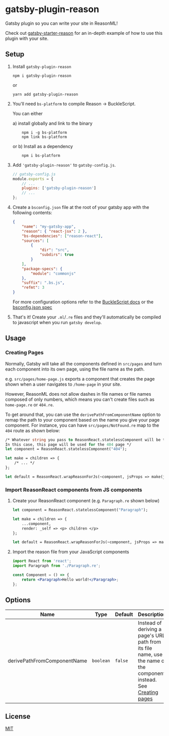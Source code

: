 # gatsby-plugin-reason

Gatsby plugin so you can write your site in ReasonML!

Check out [gatsby-starter-reason](https://github.com/jtberglund/gatsby-starter-reason) for an in-depth example of how to use this plugin with your site.

## Setup

1.  Install `gatsby-plugin-reason`

    ```
    npm i gatsby-plugin-reason
    ```

    or

    ```
    yarn add gatsby-plugin-reason
    ```

2.  You'll need `bs-platform` to compile Reason -> BuckleScript.

    You can either

    a) install globally and link to the binary

    ```
        npm i -g bs-platform
        npm link bs-platform
    ```

    or b) Install as a dependency

    ```
        npm i bs-platform
    ```

3.  Add `'gatsby-plugin-reason'` to `gatsby-config.js`.

    ```js
    // gatsby-config.js
    module.exports = {
        // ...
        plugins: ['gatsby-plugin-reason']
        // ...
    };
    ```

4.  Create a `bsconfig.json` file at the root of your gatsby app with the following contents:

    ```json
    {
        "name": "my-gatsby-app",
        "reason": { "react-jsx": 2 },
        "bs-dependencies": ["reason-react"],
        "sources": [
            {
                "dir": "src",
                "subdirs": true
            }
        ],
        "package-specs": {
            "module": "commonjs"
        },
        "suffix": ".bs.js",
        "refmt": 3
    }
    ```

    For more configuration options refer to the [BuckleScript docs](https://bucklescript.github.io/docs/en/installation.html) or the [bsconfig.json spec](https://bucklescript.github.io/bucklescript/docson/#build-schema.json)

5.  That's it! Create your `.ml`/`.re` files and they'll automatically be compiled to javascript when you run `gatsby develop`.

## Usage

### <a name="pages"></a>Creating Pages

Normally, Gatsby will take all the components defined in `src/pages` and turn each component into its own page, using the file name as the path.

e.g. `src/pages/home-page.js` exports a component that creates the page shown when a user navigates to `/home-page` in your site.

However, ReasonML does not allow dashes in file names or file names composed of only numbers, which means you can't create files such as `home-page.re` or `404.re`.

To get around that, you can use the `derivePathFromComponentName` option to remap the path to your component based on the name you give your page component. For instance, you can have `src/pages/NotFound.re` map to the `404` route as shown below:

```ocaml
/* Whatever string you pass to ReasonReact.statelessComponent will be the page's route
In this case, this page will be used for the 404 page */
let component = ReasonReact.statelessComponent("404");

let make = children => {
    /* ... */
};

let default = ReasonReact.wrapReasonForJs(~component, jsProps => make(jsProps##children));
```

### Import ReasonReact components from JS components

1.  Create your ReasonReact component (e.g. `Paragraph.re` shown below)

    ```ml
    let component = ReasonReact.statelessComponent("Paragraph");

    let make = children => {
        ...component,
        render: _self => <p> children </p>
    };

    let default = ReasonReact.wrapReasonForJs(~component, jsProps => make(jsProps##children));
    ```

2.  Import the reason file from your JavaScript components

    ```jsx
    import React from 'react';
    import Paragraph from './Paragraph.re';

    const Component = () => {
        return <Paragraph>Hello world!</Paragraph>;
    };
    ```

## Options

| Name                        | Type      | Default | Description                                                                                                                   |
| --------------------------- | --------- | ------- | ----------------------------------------------------------------------------------------------------------------------------- |
| derivePathFromComponentName | `boolean` | `false` | Instead of deriving a page's URL path from its file name, use the name of the component instead. See [Creating pages](#pages) |

## License

[MIT](https://github.com/jtberglund/gatsby-plugin-reason/blob/master/LICENSE.md)
